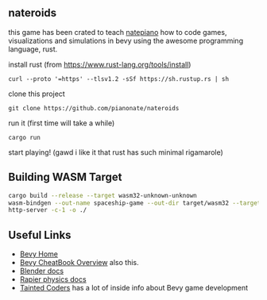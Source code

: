 ## nateroids

this game has been crated to teach [natepiano](https://youtube.com/natepiano) how to code games, visualizations and
simulations in bevy using the awesome programming language, rust.

install rust (from https://www.rust-lang.org/tools/install)

```
curl --proto '=https' --tlsv1.2 -sSf https://sh.rustup.rs | sh
```

clone this project

```
git clone https://github.com/pianonate/nateroids
```

run it (first time will take a while)

```
cargo run
```

start playing! (gawd i like it that rust has such minimal rigamarole)

## Building WASM Target

```sh
cargo build --release --target wasm32-unknown-unknown
wasm-bindgen --out-name spaceship-game --out-dir target/wasm32 --target web target/wasm32-unknown-unknown/release/nateroids.wasm
http-server -c-1 -o ./
```

## Useful Links

- [Bevy Home](https://bevyengine.org/learn/)
- [Bevy CheatBook Overview](https://bevy-cheatbook.github.io/overview.html) also this.
- [Blender docs](https://docs.blender.org/manual/en/latest/)
- [Rapier physics docs](https://rapier.rs/docs/user_guides/bevy_plugin/getting_started_bevy)
- [Tainted Coders](https://taintedcoders.com/) has a lot of inside info about Bevy game development
